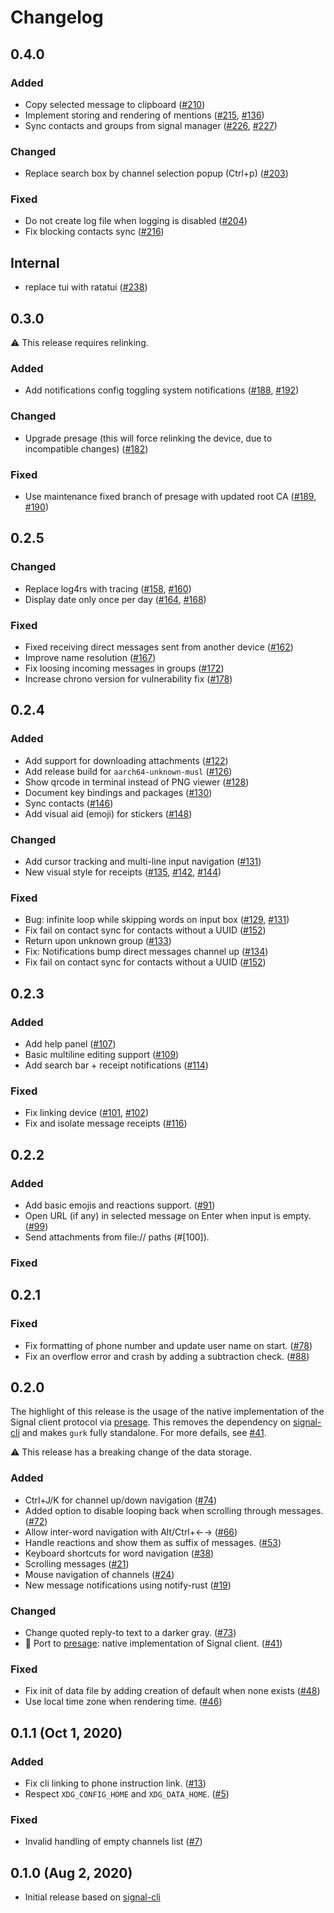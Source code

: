 # Changelog

## 0.4.0

### Added

- Copy selected message to clipboard ([#210])
- Implement storing and rendering of mentions ([#215], [#136])
- Sync contacts and groups from signal manager ([#226], [#227])

### Changed

- Replace search box by channel selection popup (Ctrl+p) ([#203])

### Fixed

- Do not create log file when logging is disabled ([#204])
- Fix blocking contacts sync ([#216])

## Internal

- replace tui with ratatui ([#238])

[#203]: https://github.com/boxdot/gurk-rs/pull/203
[#204]: https://github.com/boxdot/gurk-rs/pull/204
[#210]: https://github.com/boxdot/gurk-rs/pull/210
[#136]: https://github.com/boxdot/gurk-rs/pull/136
[#215]: https://github.com/boxdot/gurk-rs/pull/215
[#216]: https://github.com/boxdot/gurk-rs/pull/216
[#226]: https://github.com/boxdot/gurk-rs/pull/226
[#227]: https://github.com/boxdot/gurk-rs/pull/227
[#238]: https://github.com/boxdot/gurk-rs/pull/238

## 0.3.0

⚠️ This release requires relinking.

### Added

- Add notifications config toggling system notifications ([#188], [#192])

### Changed

- Upgrade presage (this will force relinking the device, due to incompatible changes) ([#182])

### Fixed

-  Use maintenance fixed branch of presage with updated root CA ([#189], [#190])

[#182]: https://github.com/boxdot/gurk-rs/pull/182
[#188]: https://github.com/boxdot/gurk-rs/pull/188
[#189]: https://github.com/boxdot/gurk-rs/pull/189
[#190]: https://github.com/boxdot/gurk-rs/pull/190
[#192]: https://github.com/boxdot/gurk-rs/pull/192

## 0.2.5

### Changed

- Replace log4rs with tracing ([#158], [#160])
- Display date only once per day ([#164], [#168])

### Fixed

- Fixed receiving direct messages sent from another device ([#162])
- Improve name resolution ([#167])
- Fix loosing incoming messages in groups ([#172])
- Increase chrono version for vulnerability fix ([#178])

[#158]: https://github.com/boxdot/gurk-rs/pull/158
[#160]: https://github.com/boxdot/gurk-rs/pull/160
[#162]: https://github.com/boxdot/gurk-rs/pull/162
[#164]: https://github.com/boxdot/gurk-rs/pull/164
[#167]: https://github.com/boxdot/gurk-rs/pull/167
[#168]: https://github.com/boxdot/gurk-rs/pull/168
[#172]: https://github.com/boxdot/gurk-rs/pull/172
[#178]: https://github.com/boxdot/gurk-rs/pull/178

## 0.2.4

### Added

- Add support for downloading attachments ([#122])
- Add release build for `aarch64-unknown-musl` ([#126])
- Show qrcode in terminal instead of PNG viewer ([#128])
- Document key bindings and packages ([#130])
- Sync contacts ([#146])
- Add visual aid (emoji) for stickers ([#148])

### Changed

- Add cursor tracking and multi-line input navigation ([#131])
- New visual style for receipts ([#135], [#142], [#144])

### Fixed

- Bug: infinite loop while skipping words on input box ([#129], [#131])
- Fix fail on contact sync for contacts without a UUID ([#152])
- Return upon unknown group ([#133])
- Fix: Notifications bump direct messages channel up ([#134])
- Fix fail on contact sync for contacts without a UUID ([#152])

[#122]: https://github.com/boxdot/gurk-rs/pull/122
[#126]: https://github.com/boxdot/gurk-rs/pull/126
[#128]: https://github.com/boxdot/gurk-rs/pull/128
[#129]: https://github.com/boxdot/gurk-rs/pull/129
[#130]: https://github.com/boxdot/gurk-rs/pull/130
[#131]: https://github.com/boxdot/gurk-rs/pull/131
[#133]: https://github.com/boxdot/gurk-rs/pull/133
[#134]: https://github.com/boxdot/gurk-rs/pull/134
[#135]: https://github.com/boxdot/gurk-rs/pull/135
[#142]: https://github.com/boxdot/gurk-rs/pull/142
[#144]: https://github.com/boxdot/gurk-rs/pull/144
[#146]: https://github.com/boxdot/gurk-rs/pull/146
[#148]: https://github.com/boxdot/gurk-rs/pull/148
[#152]: https://github.com/boxdot/gurk-rs/pull/152

## 0.2.3

### Added

- Add help panel ([#107])
- Basic multiline editing support ([#109])
- Add search bar + receipt notifications ([#114])

[#107]: https://github.com/boxdot/gurk-rs/pull/107
[#109]: https://github.com/boxdot/gurk-rs/pull/109
[#114]: https://github.com/boxdot/gurk-rs/pull/114

### Fixed

- Fix linking device ([#101], [#102])
- Fix and isolate message receipts ([#116])

[#101]: https://github.com/boxdot/gurk-rs/pull/101
[#102]: https://github.com/boxdot/gurk-rs/pull/102
[#116]: https://github.com/boxdot/gurk-rs/pull/116

## 0.2.2

### Added

- Add basic emojis and reactions support. ([#91])
- Open URL (if any) in selected message on Enter when input is empty. ([#99])
- Send attachments from file:// paths (#[100]).

### Fixed

[#91]: https://github.com/boxdot/gurk-rs/pull/91
[#99]: https://github.com/boxdot/gurk-rs/pull/99
[#100]: https://github.com/boxdot/gurk-rs/pull/100

## 0.2.1

### Fixed

- Fix formatting of phone number and update user name on start. ([#78])
- Fix an overflow error and crash by adding a subtraction check. ([#88])

[#78]: https://github.com/boxdot/gurk-rs/pull/78
[#88]: https://github.com/boxdot/gurk-rs/pull/88

## 0.2.0

The highlight of this release is the usage of the native implementation of the Signal client
protocol via [presage]. This removes the dependency on [signal-cli] and makes `gurk` fully
standalone. For more defails, see [#41].

⚠️ This release has a breaking change of the data storage.

### Added

- Ctrl+J/K for channel up/down navigation ([#74])
- Added option to disable looping back when scrolling through messages. ([#72])
- Allow inter-word navigation with Alt/Ctrl+←→ ([#66])
- Handle reactions and show them as suffix of messages. ([#53])
- Keyboard shortcuts for word navigation ([#38])
- Scrolling messages ([#21])
- Mouse navigation of channels ([#24])
- New message notifications using notify-rust ([#19])

### Changed

- Change quoted reply-to text to a darker gray. ([#73])
- 🦀 Port to [presage]: native implementation of Signal client. ([#41])

### Fixed

- Fix init of data file by adding creation of default when none exists ([#48])
- Use local time zone when rendering time. ([#46])

[#19]: https://github.com/boxdot/gurk-rs/pull/19
[#24]: https://github.com/boxdot/gurk-rs/pull/24
[#21]: https://github.com/boxdot/gurk-rs/pull/21
[#38]: https://github.com/boxdot/gurk-rs/pull/38
[#41]: https://github.com/boxdot/gurk-rs/pull/41
[#46]: https://github.com/boxdot/gurk-rs/pull/46
[#48]: https://github.com/boxdot/gurk-rs/pull/48
[#53]: https://github.com/boxdot/gurk-rs/pull/53
[#66]: https://github.com/boxdot/gurk-rs/pull/66
[#72]: https://github.com/boxdot/gurk-rs/pull/72
[#73]: https://github.com/boxdot/gurk-rs/pull/73
[#74]: https://github.com/boxdot/gurk-rs/pull/74
[presage]: https://github.com/whisperfish/presage

## 0.1.1 (Oct 1, 2020)

### Added

- Fix cli linking to phone instruction link. ([#13])
- Respect `XDG_CONFIG_HOME` and `XDG_DATA_HOME`. ([#5])

### Fixed

- Invalid handling of empty channels list ([#7])

[#5]: https://github.com/boxdot/gurk-rs/pull/5
[#7]: https://github.com/boxdot/gurk-rs/pull/7
[#13]: https://github.com/boxdot/gurk-rs/pull/13

## 0.1.0 (Aug 2, 2020)

- Initial release based on [signal-cli]

[signal-cli]: https://github.com/AsamK/signal-cli
